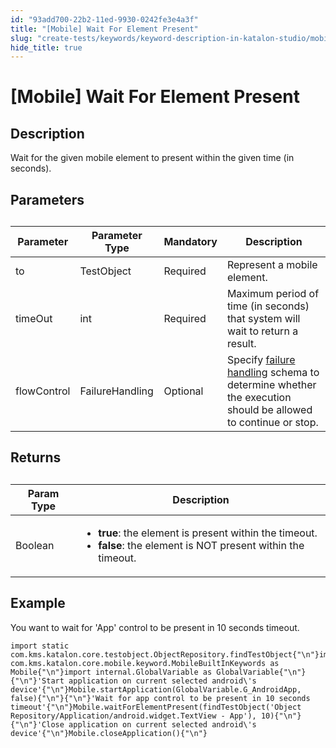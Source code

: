 ```yaml
---
id: "93add700-22b2-11ed-9930-0242fe3e4a3f"
title: "[Mobile] Wait For Element Present"
slug: "create-tests/keywords/keyword-description-in-katalon-studio/mobile-keywords/mobile-wait-for-element-present"
hide_title: true
---
```


# <a id="id_0" class="anchor_top_offset"/><a id="ariaid-title1" class="anchor_top_offset"/>[Mobile] Wait For Element Present


## <a id="id_0__id_1" class="anchor_top_offset"/>Description

              
<p xmlns="http://www.w3.org/1999/xhtml" className="p">Wait for the given mobile element to present within the   given time (in seconds). </p> 
      

## <a id="id_0__id_2" class="anchor_top_offset"/>Parameters

              
<table xmlns="http://www.w3.org/1999/xhtml" className="table anchor_top_offset" id="id_0__585ceb25-a6f9-4402-8c2d-98efd7e02b2f"><caption /><thead className="thead"><tr className><th className="entry anchor_top_offset" id="id_0__585ceb25-a6f9-4402-8c2d-98efd7e02b2f__entry__1">Parameter</th><th className="entry anchor_top_offset" id="id_0__585ceb25-a6f9-4402-8c2d-98efd7e02b2f__entry__2">Parameter Type</th><th className="entry anchor_top_offset" id="id_0__585ceb25-a6f9-4402-8c2d-98efd7e02b2f__entry__3">Mandatory</th><th className="entry anchor_top_offset" id="id_0__585ceb25-a6f9-4402-8c2d-98efd7e02b2f__entry__4">Description</th></tr></thead><tbody className="tbody"><tr className><td className="entry" headers="id_0__585ceb25-a6f9-4402-8c2d-98efd7e02b2f__entry__1 id_0__585ceb25-a6f9-4402-8c2d-98efd7e02b2f__entry__2 id_0__585ceb25-a6f9-4402-8c2d-98efd7e02b2f__entry__3 id_0__585ceb25-a6f9-4402-8c2d-98efd7e02b2f__entry__4 ">to</td><td className="entry" headers="id_0__585ceb25-a6f9-4402-8c2d-98efd7e02b2f__entry__1 id_0__585ceb25-a6f9-4402-8c2d-98efd7e02b2f__entry__2 id_0__585ceb25-a6f9-4402-8c2d-98efd7e02b2f__entry__3 id_0__585ceb25-a6f9-4402-8c2d-98efd7e02b2f__entry__4 ">TestObject</td><td className="entry" headers="id_0__585ceb25-a6f9-4402-8c2d-98efd7e02b2f__entry__1 id_0__585ceb25-a6f9-4402-8c2d-98efd7e02b2f__entry__2 id_0__585ceb25-a6f9-4402-8c2d-98efd7e02b2f__entry__3 id_0__585ceb25-a6f9-4402-8c2d-98efd7e02b2f__entry__4 ">Required</td><td className="entry" headers="id_0__585ceb25-a6f9-4402-8c2d-98efd7e02b2f__entry__1 id_0__585ceb25-a6f9-4402-8c2d-98efd7e02b2f__entry__2 id_0__585ceb25-a6f9-4402-8c2d-98efd7e02b2f__entry__3 id_0__585ceb25-a6f9-4402-8c2d-98efd7e02b2f__entry__4 ">Represent a mobile element.</td></tr><tr className><td className="entry" headers="id_0__585ceb25-a6f9-4402-8c2d-98efd7e02b2f__entry__1 id_0__585ceb25-a6f9-4402-8c2d-98efd7e02b2f__entry__2 id_0__585ceb25-a6f9-4402-8c2d-98efd7e02b2f__entry__3 id_0__585ceb25-a6f9-4402-8c2d-98efd7e02b2f__entry__4 ">timeOut</td><td className="entry" headers="id_0__585ceb25-a6f9-4402-8c2d-98efd7e02b2f__entry__1 id_0__585ceb25-a6f9-4402-8c2d-98efd7e02b2f__entry__2 id_0__585ceb25-a6f9-4402-8c2d-98efd7e02b2f__entry__3 id_0__585ceb25-a6f9-4402-8c2d-98efd7e02b2f__entry__4 ">int</td><td className="entry" headers="id_0__585ceb25-a6f9-4402-8c2d-98efd7e02b2f__entry__1 id_0__585ceb25-a6f9-4402-8c2d-98efd7e02b2f__entry__2 id_0__585ceb25-a6f9-4402-8c2d-98efd7e02b2f__entry__3 id_0__585ceb25-a6f9-4402-8c2d-98efd7e02b2f__entry__4 ">Required</td><td className="entry" headers="id_0__585ceb25-a6f9-4402-8c2d-98efd7e02b2f__entry__1 id_0__585ceb25-a6f9-4402-8c2d-98efd7e02b2f__entry__2 id_0__585ceb25-a6f9-4402-8c2d-98efd7e02b2f__entry__3 id_0__585ceb25-a6f9-4402-8c2d-98efd7e02b2f__entry__4 ">Maximum period of time (in seconds) that system will wait to         return a result.</td></tr><tr className><td className="entry" headers="id_0__585ceb25-a6f9-4402-8c2d-98efd7e02b2f__entry__1 id_0__585ceb25-a6f9-4402-8c2d-98efd7e02b2f__entry__2 id_0__585ceb25-a6f9-4402-8c2d-98efd7e02b2f__entry__3 id_0__585ceb25-a6f9-4402-8c2d-98efd7e02b2f__entry__4 ">flowControl</td><td className="entry" headers="id_0__585ceb25-a6f9-4402-8c2d-98efd7e02b2f__entry__1 id_0__585ceb25-a6f9-4402-8c2d-98efd7e02b2f__entry__2 id_0__585ceb25-a6f9-4402-8c2d-98efd7e02b2f__entry__3 id_0__585ceb25-a6f9-4402-8c2d-98efd7e02b2f__entry__4 ">FailureHandling</td><td className="entry" headers="id_0__585ceb25-a6f9-4402-8c2d-98efd7e02b2f__entry__1 id_0__585ceb25-a6f9-4402-8c2d-98efd7e02b2f__entry__2 id_0__585ceb25-a6f9-4402-8c2d-98efd7e02b2f__entry__3 id_0__585ceb25-a6f9-4402-8c2d-98efd7e02b2f__entry__4 ">Optional</td><td className="entry" headers="id_0__585ceb25-a6f9-4402-8c2d-98efd7e02b2f__entry__1 id_0__585ceb25-a6f9-4402-8c2d-98efd7e02b2f__entry__2 id_0__585ceb25-a6f9-4402-8c2d-98efd7e02b2f__entry__3 id_0__585ceb25-a6f9-4402-8c2d-98efd7e02b2f__entry__4 ">Specify <a className="xref" href="/docs/maintain/configure-failure-handling-settings-in-katalon-studio">failure handling</a> schema to         determine whether the execution should be allowed to continue or         stop.</td></tr></tbody></table> 
      

## <a id="id_0__id_3" class="anchor_top_offset"/>Returns

              
<table xmlns="http://www.w3.org/1999/xhtml" className="table anchor_top_offset" id="id_0__49838f92-4823-4240-9872-74e45558eb6f"><caption /><thead className="thead"><tr className><th className="entry anchor_top_offset" id="id_0__49838f92-4823-4240-9872-74e45558eb6f__entry__1">Param Type</th><th className="entry anchor_top_offset" id="id_0__49838f92-4823-4240-9872-74e45558eb6f__entry__2">Description</th></tr></thead><tbody className="tbody"><tr className><td className="entry" headers="id_0__49838f92-4823-4240-9872-74e45558eb6f__entry__1 id_0__49838f92-4823-4240-9872-74e45558eb6f__entry__2 ">Boolean</td><td className="entry" headers="id_0__49838f92-4823-4240-9872-74e45558eb6f__entry__1 id_0__49838f92-4823-4240-9872-74e45558eb6f__entry__2 ">         <ul className="ul"><li className="li">             <strong className="ph b">true</strong>: the element is             present within the timeout.</li><li className="li">             <strong className="ph b">false</strong>: the element is NOT present             within the timeout.</li></ul>       </td></tr></tbody></table> 
      

## <a id="id_0__id_4" class="anchor_top_offset"/>Example 

              
<p xmlns="http://www.w3.org/1999/xhtml" className="p">You want to wait for 'App' control to be present in 10 seconds   timeout.</p> 
              
<pre xmlns="http://www.w3.org/1999/xhtml" className="pre codeblock"><code>import static com.kms.katalon.core.testobject.ObjectRepository.findTestObject{"\n"}import com.kms.katalon.core.mobile.keyword.MobileBuiltInKeywords as Mobile{"\n"}import internal.GlobalVariable as GlobalVariable{"\n"}{"\n"}'Start application on current selected android\'s device'{"\n"}Mobile.startApplication(GlobalVariable.G_AndroidApp, false){"\n"}{"\n"}'Wait for app control to be present in 10 seconds timeout'{"\n"}Mobile.waitForElementPresent(findTestObject('Object Repository/Application/android.widget.TextView - App'), 10){"\n"}{"\n"}'Close application on current selected android\'s device'{"\n"}Mobile.closeApplication(){"\n"}</code></pre> 
            
